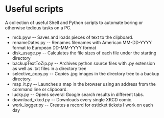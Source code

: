 # Useful scripts
A collection of useful Shell and Python scripts to automate boring  or otherwise tedious tasks on
a PC.

* mcb.pyw -- Saves and loads pieces of text to the clipboard.
* renameDates.py -- Renames filenames with American MM-DD-YYYY format to European DD-MM-YYYY format
* disk_usage.py -- Calculates the file sizes of each file under the starting directory
* backupTextToZip.py -- Archives python source files with .py extension as well as .txt files
in a directory tree
* selective_copy.py -- Copies .jpg images in the directory tree to a backup directory.
* map_it.py -- Launches a map in the browser using an address from the
 command line or clipboard.
* lucky.py -- Opens several Google search results in different tabs.
* download_xkcd.py -- Downloads every single XKCD comic.
* work_logger.py -- Creates a record for osticket tickets I work on each day
